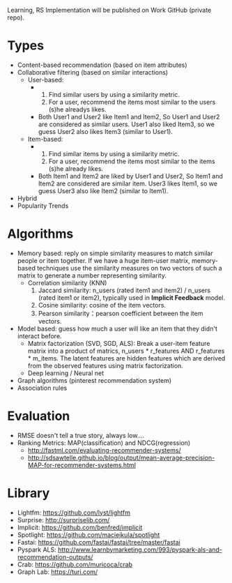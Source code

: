 Learning, RS Implementation will be published on Work GitHub (private repo).

# Types 
- Content-based recommendation (based on item attributes)
- Collaborative filtering (based on similar interactions)
  - User-based: 
    - 1. Find similar users by using a similarity metric.
      2. For a user, recommend the items most similar to the users (s)he alreadys likes.
    - Both User1 and User2 like Item1 and Item2, So User1 and User2 are considered as similar users. User1 also liked Item3, so we guess User2 also likes Item3 (similar to User1).
  - Item-based: 
    - 1. Find similar items by using a similarity metric.
      2. For a user, recommend the items most similar to the items (s)he already likes.
    - Both Item1 and Item2 are liked by User1 and User2, So Item1 and Item2 are considered are similar item. User3 likes Item1, so we guess User3 also like Item2 (similar to Item1).
- Hybrid
- Popularity Trends

# Algorithms
- Memory based: reply on simple similarity measures to match similar people or item together. If we have a huge item-user matrix, memory-based techniques use the similarity measures on two vectors of such a matrix to generate a number representing similarity.
  - Correlation similarity (KNN)
    1. Jaccard similarity: n_users (rated item1 and item2) / n_users (rated item1 or item2), typically used in **Implicit Feedback** model.
    2. Cosine similarity: cosine of the item vectors.
    3. Pearson similarity：pearson coefficient between the item vectors.
- Model based: guess how much a user will like an item that they didn't interact before.
  - Matrix factorization (SVD, SGD, ALS): Break a user-item feature matrix into a product of matrics, n_users * r_features AND r_features * m_items. The latent features are hidden features which are derived from the observed features using matrix factorization.
  - Deep learning / Neural net
- Graph algorithms (pinterest recommendation system)
- Association rules

# Evaluation
- RMSE doesn't tell a true story, always low….
- Ranking Metrics: MAP(classification) and NDCG(regression)  
  - http://fastml.com/evaluating-recommender-systems/
  - http://sdsawtelle.github.io/blog/output/mean-average-precision-MAP-for-recommender-systems.html

# Library
- Lightfm: https://github.com/lyst/lightfm
- Surprise: http://surpriselib.com/
- Implicit: https://github.com/benfred/implicit
- Spotlight: https://github.com/maciejkula/spotlight
- Fastai: https://github.com/fastai/fastai/tree/master/fastai
- Pyspark ALS: http://www.learnbymarketing.com/993/pyspark-als-and-recommendation-outputs/
- Crab: https://github.com/muricoca/crab
- Graph Lab: https://turi.com/
